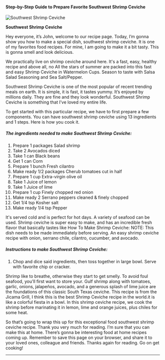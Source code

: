             

#### Step-by-Step Guide to Prepare Favorite Southwest Shrimp Ceviche

![Southwest Shrimp Ceviche](https://img-global.cpcdn.com/recipes/5905093596545024/751x532cq70/southwest-shrimp-ceviche-recipe-main-photo.jpg)

**Southwest Shrimp Ceviche**

Hey everyone, it’s John, welcome to our recipe page. Today, I’m gonna show you how to make a special dish, southwest shrimp ceviche. It is one of my favorites food recipes. For mine, I am going to make it a bit tasty. This is gonna smell and look delicious.

We practically live on shrimp ceviche around here. It's a fast, easy, healthy recipe and above all, no All the stars of summer are packed into this fast and easy Shrimp Ceviche in Watermelon Cups. Season to taste with Salsa Salad Seasoning and Sea Salt/Pepper.

Southwest Shrimp Ceviche is one of the most popular of recent trending meals on earth. It is simple, it is fast, it tastes yummy. It’s enjoyed by millions daily. They are fine and they look wonderful. Southwest Shrimp Ceviche is something that I’ve loved my entire life.

To get started with this particular recipe, we have to first prepare a few components. You can have southwest shrimp ceviche using 13 ingredients and 1 steps. Here is how you cook it.

##### The ingredients needed to make Southwest Shrimp Ceviche:

1.  Prepare 1 packages Salad shrimp
2.  Take 2 Avocados diced
3.  Take 1 can Black beans
4.  Get 1 can Corn
5.  Prepare 1 bunch Fresh cilantro
6.  Make ready 1/2 packages Cherub tomatoes cut in half
7.  Prepare 1 cup Extra-virgin olive oil
8.  Take 1 Juice of lemon
9.  Take 1 Juice of lime
10.  Prepare 1 cup Finely chopped red onion
11.  Make ready 2 Serrano peppers cleaned & finely chopped
12.  Get 1/4 tsp Kosher salt
13.  Make ready 1/4 tsp Pepper

It's served cold and is perfect for hot days. A variety of seafood can be used. Shrimp ceviche is super easy to make, and has an incredible fresh flavor that basically tastes like How To Make Shrimp Ceviche: NOTE: This dish needs to be made immediately before serving. An easy shrimp ceviche recipe with onion, serrano chile, cilantro, cucumber, and avocado.

##### Instructions to make Southwest Shrimp Ceviche:

1.  Chop and dice said ingredients, then toss together in large bowl. Serve with favorite chip or cracker.

Shrimp like to breathe, otherwise they start to get smelly. To avoid foul seafood, you'll first want to store your. Gulf shrimp along with tomatoes, garlic, onions, jalapeños, avocado, and a generous splash of lime juice are the foundations of this classic South Texas ceviche. This recipe is from the Jicama Grill, I think this is the best Shrimp Ceviche recipe in the world.it is like a colorful fiesta in a bowl. In this shrimp ceviche recipe, we cook the shrimp before marinating it in lemon, lime and orange juices, plus chiles for some heat.

So that’s going to wrap this up for this exceptional food southwest shrimp ceviche recipe. Thank you very much for reading. I’m sure that you can make this at home. There’s gonna be interesting food at home recipes coming up. Remember to save this page on your browser, and share it to your loved ones, colleague and friends. Thanks again for reading. Go on get cooking!

* * *